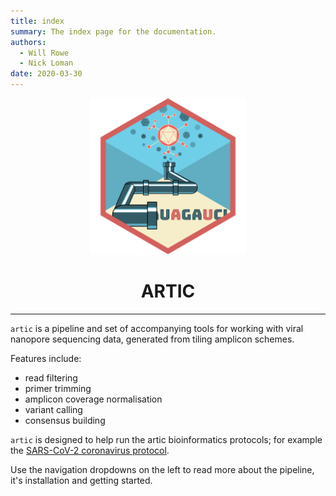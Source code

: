 ```yaml
---
title: index
summary: The index page for the documentation.
authors:
  - Will Rowe
  - Nick Loman
date: 2020-03-30
---
```


<div align="center">
    <img src="https://raw.githubusercontent.com/artic-network/fieldbioinformatics/master/docs/artic-logo.png" alt="artic-logo" width="250">
    <h1>ARTIC</h1>
    <hr/>
</div>

`artic` is a pipeline and set of accompanying tools for working with viral nanopore sequencing data, generated from tiling amplicon schemes.

Features include:

- read filtering
- primer trimming
- amplicon coverage normalisation
- variant calling
- consensus building

`artic` is designed to help run the artic bioinformatics protocols; for example the [SARS-CoV-2 coronavirus protocol](https://artic.network/ncov-2019/ncov2019-bioinformatics-sop.html).

Use the navigation dropdowns on the left to read more about the pipeline, it's installation and getting started.

